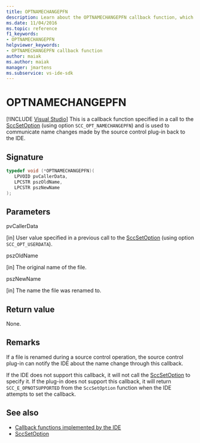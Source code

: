 ```yaml
---
title: OPTNAMECHANGEPFN
description: Learn about the OPTNAMECHANGEPFN callback function, which communicates name changes from the source control plug-in to the Visual Studio IDE.
ms.date: 11/04/2016
ms.topic: reference
f1_keywords:
- OPTNAMECHANGEPFN
helpviewer_keywords:
- OPTNAMECHANGEPFN callback function
author: maiak
ms.author: maiak
manager: jmartens
ms.subservice: vs-ide-sdk
---
```

# OPTNAMECHANGEPFN

 [!INCLUDE [Visual Studio](~/includes/applies-to-version/vs-windows-only.md)]
This is a callback function specified in a call to the [SccSetOption](../extensibility/sccsetoption-function.md) (using option `SCC_OPT_NAMECHANGEPFN`) and is used to communicate name changes made by the source control plug-in back to the IDE.

## Signature

```cpp
typedef void (*OPTNAMECHANGEPFN)(
   LPVOID pvCallerData,
   LPCSTR pszOldName,
   LPCSTR pszNewName
);
```

## Parameters
 pvCallerData

[in] User value specified in a previous call to the [SccSetOption](../extensibility/sccsetoption-function.md) (using option `SCC_OPT_USERDATA`).

 pszOldName

[in] The original name of the file.

 pszNewName

[in] The name the file was renamed to.

## Return value
 None.

## Remarks
 If a file is renamed during a source control operation, the source control plug-in can notify the IDE about the name change through this callback.

 If the IDE does not support this callback, it will not call the [SccSetOption](../extensibility/sccsetoption-function.md) to specify it. If the plug-in does not support this callback, it will return `SCC_E_OPNOTSUPPORTED` from the `SccSetOption` function when the IDE attempts to set the callback.

## See also
- [Callback functions implemented by the IDE](../extensibility/callback-functions-implemented-by-the-ide.md)
- [SccSetOption](../extensibility/sccsetoption-function.md)
